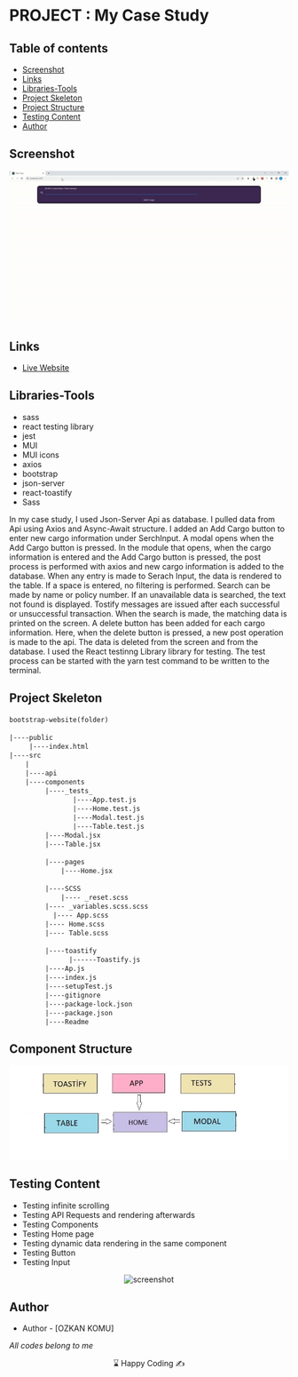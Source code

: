 
# PROJECT : My Case Study

## Table of contents

- [Screenshot](#screenshot)
- [Links](#links)
- [Libraries-Tools](#libraries-tools)
- [Project Skeleton ](#project-skeleton)
- [Project Structure](#project-structure)
- [Testing Content](#testing-content)
- [Author](#author)

## Screenshot

<p align="center">
<img  src="screen.gif" alt="screenshot">
</p>

## Links

- [Live Website](https://ozkankomu.github.io/ozkanKomu-Case-Study/)


## Libraries-Tools



- sass
- react testing library
- jest
- MUI
- MUI icons
- axios
- bootstrap
- json-server
- react-toastify
- Sass   


In my case study, I used Json-Server Api as database. I pulled data from Api using Axios and Async-Await structure. I added an Add Cargo button to enter new cargo information under SerchInput. A modal opens when the Add Cargo button is pressed. In the module that opens, when the cargo information is entered and the Add Cargo button is pressed, the post process is performed with axios and new cargo information is added to the database. When any entry is made to Serach Input, the data is rendered to the table. If a space is entered, no filtering is performed. Search can be made by name or policy number. If an unavailable data is searched, the text not found is displayed. Tostify messages are issued after each successful or unsuccessful transaction. When the search is made, the matching data is printed on the screen. A delete button has been added for each cargo information. Here, when the delete button is pressed, a new post operation is made to the api. The data is deleted from the screen and from the database. I used the React testinng Library library for testing. The test process can be started with the yarn test command to be written to the terminal.
## Project Skeleton

```
bootstrap-website(folder)

|----public
     |----index.html
|----src
    |
    |----api
    |----components
         |----_tests_
                |----App.test.js
                |----Home.test.js
                |----Modal.test.js
                |----Table.test.js
         |----Modal.jsx
         |----Table.jsx
         
         |----pages
             |----Home.jsx

         |----SCSS
             |---- _reset.scss
		 |---- _variables.scss.scss
	       |---- App.scss
		 |---- Home.scss
		 |---- Table.scss

         |----toastify
               |------Toastify.js
         |----Ap.js
         |----index.js
         |----setupTest.js
         |----gitignore
         |----package-lock.json
         |----package.json
         |----Readme
```

## Component Structure

<p align="center">
<img  src="./table.jpg" alt="screenshot">
</p>

## Testing Content

- Testing infinite scrolling
- Testing API Requests and rendering afterwards
- Testing Components
- Testing Home page
- Testing dynamic data rendering in the same component
- Testing Button
- Testing Input

<p align="center">
<img  src="./src/assets/test-coverage.png" alt="screenshot">
</p>


## Author

- Author - [OZKAN KOMU]
<p><i>All codes belong to me</i></p>
<center> &#8987; Happy Coding  &#9997; </center>
